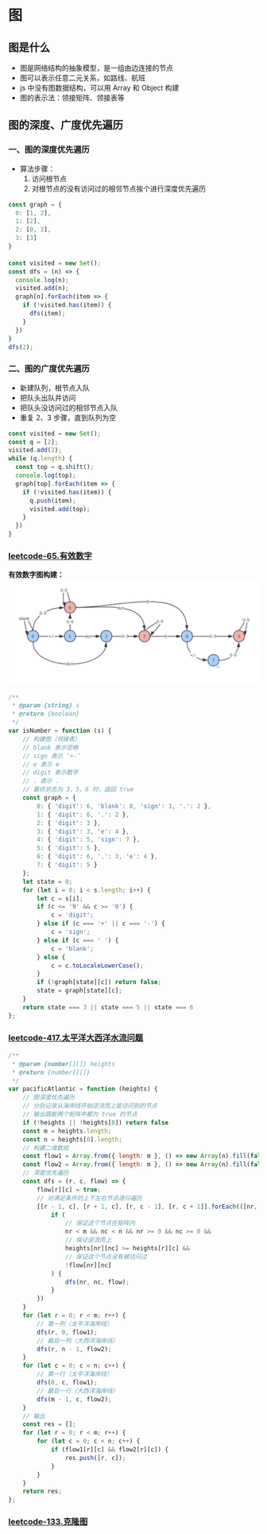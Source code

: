 # 图
## 图是什么
* 图是网络结构的抽象模型，是一组由边连接的节点
* 图可以表示任意二元关系，如路线、航班
* js 中没有图数据结构，可以用 Array 和 Object 构建
* 图的表示法：领接矩阵、领接表等
## 图的深度、广度优先遍历
### 一、图的深度优先遍历
* 算法步骤：
  1. 访问根节点
  2. 对根节点的没有访问过的相邻节点挨个进行深度优先遍历

```js
const graph = {
  0: [1, 2],
  1: [2],
  2: [0, 3],
  3: [3]
}

const visited = new Set();
const dfs = (n) => {
  console.log(n);
  visited.add(n);
  graph[n].forEach(item => {
    if (!visited.has(item)) {
      dfs(item);
    }
  })
}
dfs(2);
```
### 二、图的广度优先遍历
* 新建队列，根节点入队
* 把队头出队并访问
* 把队头没访问过的相邻节点入队
* 重复 2、3 步骤，直到队列为空

```js
const visited = new Set();
const q = [2];
visited.add(2);
while (q.length) {
  const top = q.shift();
  console.log(top);
  graph[top].forEach(item => {
    if (!visited.has(item)) {
      q.push(item);
      visited.add(top);
    }
  })
}
```

### [leetcode-65.有效数字](https://leetcode.cn/problems/valid-number/)
**有效数字图构建：**
![有效数字图构建](./assets/%E6%9C%89%E6%95%88%E6%95%B0%E5%AD%97%E5%9B%BE%E6%9E%84%E5%BB%BA.png)
```js
/**
 * @param {string} s
 * @return {boolean}
 */
var isNumber = function (s) {
    // 构建图（领接表）
    // blank 表示空格
    // sign 表示 ‘+-’
    // e 表示 e
    // digit 表示数字
    // . 表示 .
    // 最终状态为 3、5、6 时，返回 true
    const graph = {
        0: { 'digit': 6, 'blank': 0, 'sign': 1, '.': 2 },
        1: { 'digit': 6, '.': 2 },
        2: { 'digit': 3 },
        3: { 'digit': 3, 'e': 4 },
        4: { 'digit': 5, 'sign': 7 },
        5: { 'digit': 5 },
        6: { 'digit': 6, '.': 3, 'e': 4 },
        7: { 'digit': 5 }
    };
    let state = 0;
    for (let i = 0; i < s.length; i++) {
        let c = s[i];
        if (c <= '9' && c >= '0') {
            c = 'digit';
        } else if (c === '+' || c === '-') {
            c = 'sign';
        } else if (c === ' ') {
            c = 'blank';
        } else {
            c = c.toLocaleLowerCase();
        }
        if (!graph[state][c]) return false;
        state = graph[state][c];
    }
    return state === 3 || state === 5 || state === 6
};
```

### [leetcode-417.太平洋大西洋水流问题](https://leetcode.cn/problems/pacific-atlantic-water-flow/)
```js
/**
 * @param {number[][]} heights
 * @return {number[][]}
 */
var pacificAtlantic = function (heights) {
    // 图深度优先遍历
    // 分别记录从海岸线开始逆流而上能访问到的节点
    // 输出既能两个矩阵中都为 true 的节点
    if (!heights || !heights[0]) return false
    const m = heights.length;
    const n = heights[0].length;
    // 构建二维数组
    const flow1 = Array.from({ length: m }, () => new Array(n).fill(false));
    const flow2 = Array.from({ length: m }, () => new Array(n).fill(false));
    // 深度优先遍历
    const dfs = (r, c, flow) => {
        flow[r][c] = true;
        // 对满足条件的上下左右节点递归遍历
        [[r - 1, c], [r + 1, c], [r, c - 1], [r, c + 1]].forEach(([nr, nc]) => {
            if (
                // 保证这个节点在矩阵内
                nr < m && nc < n && nr >= 0 && nc >= 0 &&
                // 保证逆流而上
                heights[nr][nc] >= heights[r][c] &&
                // 保证这个节点没有被访问过
                !flow[nr][nc]
            ) {
                dfs(nr, nc, flow);
            }
        })
    }
    for (let r = 0; r < m; r++) {
        // 第一列（太平洋海岸线）
        dfs(r, 0, flow1);
        // 最后一列（大西洋海岸线）
        dfs(r, n - 1, flow2);
    }
    for (let c = 0; c < n; c++) {
        // 第一行（太平洋海岸线）
        dfs(0, c, flow1);
        // 最后一行（大西洋海岸线）
        dfs(m - 1, c, flow2);
    }
    // 输出
    const res = [];
    for (let r = 0; r < m; r++) {
        for (let c = 0; c < n; c++) {
            if (flow1[r][c] && flow2[r][c]) {
                res.push([r, c]);
            }
        }
    }
    return res;
};
```

### [leetcode-133.克隆图](https://leetcode.cn/problems/clone-graph/)